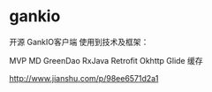 # gankio
开源 GankIO客户端
使用到技术及框架：

MVP
MD
GreenDao
RxJava
Retrofit
Okhttp
Glide
缓存

http://www.jianshu.com/p/98ee6571d2a1
